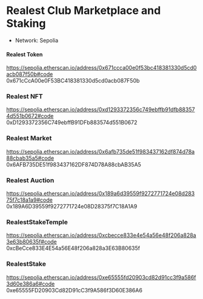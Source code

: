 # Realest Club Marketplace and Staking  
- Network: Sepolia  
#### Realest Token  
https://sepolia.etherscan.io/address/0x671ccca00e0f53bc418381330d5cd0acb087f50b#code   
0x671cCcA00e0F53BC418381330d5cd0acb087F50b  
### Realest NFT  
https://sepolia.etherscan.io/address/0xd1293372356c749ebffb91dfb883574d551b0672#code  
0xD1293372356C749ebffB91DFb883574d551B0672  
### Realest Market
https://sepolia.etherscan.io/address/0x6afb735de51f983437162df874d78a88cbab35a5#code  
0x6AFB735DE51f983437162DF874D78A88cbAB35A5  
### Realest Auction  
https://sepolia.etherscan.io/address/0x189a6d39559f9272771724e08d28375f7c18a1a9#code  
0x189A6D39559f9272771724e08D28375f7C18A1A9  
### RealestStakeTemple  
https://sepolia.etherscan.io/address/0xcbecce833e4e54a56e48f206a828a3e63b80635f#code  
0xcBeCce833E4E54a56E48f206a828a3E63B80635f  
### RealestStake  
https://sepolia.etherscan.io/address/0xe65555fd20903cd82d91cc3f9a586f3d60e386a6#code  
0xe65555FD20903Cd82D91cC3f9A586f3D60E386A6  
